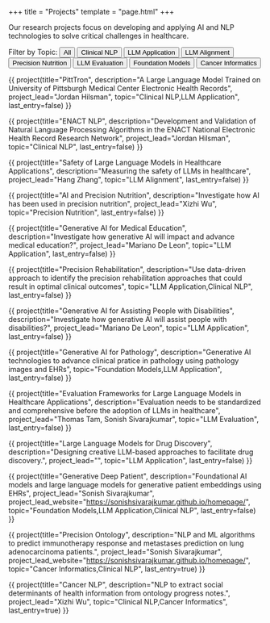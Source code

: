+++
title = "Projects"
template = "page.html"
+++

<div class="section-intro fade-in">
    <p class="lead">Our research projects focus on developing and applying AI and NLP technologies to solve critical challenges in healthcare.</p>
</div>

<div class="topic-filters fade-in">
    <span class="filter-label">Filter by Topic:</span>
    <button class="topic-filter active" data-topic="all">All</button>
    <button class="topic-filter" data-topic="Clinical NLP">Clinical NLP</button>
    <button class="topic-filter" data-topic="LLM Application">LLM Application</button>
    <button class="topic-filter" data-topic="LLM Alignment">LLM Alignment</button>
    <button class="topic-filter" data-topic="Precision Nutrition">Precision Nutrition</button>
    <button class="topic-filter" data-topic="LLM Evaluation">LLM Evaluation</button>
    <button class="topic-filter" data-topic="Foundation Models">Foundation Models</button>
    <button class="topic-filter" data-topic="Cancer Informatics">Cancer Informatics</button>
</div>

<div class="projects-list fade-in">

<script>
// Initialize filtering when the page loads
function initializeFiltering() {
    const filters = document.querySelectorAll('.topic-filter');
    const projects = document.querySelectorAll('.project-card');
    const spacers = document.querySelectorAll('.project-spacer');

    function updateVisibility() {
        const activeTopic = document.querySelector('.topic-filter.active').getAttribute('data-topic');
        let lastVisibleIndex = -1;

        // First pass: determine visibility
        projects.forEach((project, index) => {
            if (activeTopic === 'all') {
                project.style.display = '';
                lastVisibleIndex = index;
                return;
            }

            const projectTopics = project.getAttribute('data-topics');
            const shouldShow = projectTopics && projectTopics.includes(activeTopic);
            project.style.display = shouldShow ? '' : 'none';
            if (shouldShow) {
                lastVisibleIndex = index;
            }
        });

        // Second pass: update spacers
        spacers.forEach((spacer, index) => {
            spacer.style.display = (index < lastVisibleIndex) ? '' : 'none';
        });
    }

    filters.forEach(filter => {
        filter.addEventListener('click', function(e) {
            e.preventDefault();
            filters.forEach(f => f.classList.remove('active'));
            this.classList.add('active');
            updateVisibility();
        });
    });

    // Initial visibility update
    updateVisibility();
}

// Try to initialize immediately
initializeFiltering();

// Also try after a short delay to ensure content is loaded
setTimeout(initializeFiltering, 100);

// Also initialize when the DOM is fully loaded
document.addEventListener('DOMContentLoaded', initializeFiltering);
</script>

{{ project(title="PittTron", description="A Large Language Model Trained on University of Pittsburgh Medical Center Electronic Health Records", project_lead="Jordan Hilsman", topic="Clinical NLP,LLM Application", last_entry=false) }}

{{ project(title="ENACT NLP", description="Development and Validation of Natural Language Processing Algorithms in the ENACT National Electronic Health Record Research Network", project_lead="Jordan Hilsman", topic="Clinical NLP", last_entry=false) }}

{{ project(title="Safety of Large Language Models in Healthcare Applications", description="Measuring the safety of LLMs in healthcare", project_lead="Hang Zhang", topic="LLM Alignment", last_entry=false) }}

{{ project(title="AI and Precision Nutrition", description="Investigate how AI has been used in precision nutrition", project_lead="Xizhi Wu", topic="Precision Nutrition", last_entry=false) }}

{{ project(title="Generative AI for Medical Education", description="Investigate how generative AI will impact and advance medical education?", project_lead="Mariano De Leon", topic="LLM Application", last_entry=false) }}

{{ project(title="Precision Rehabilitation", description="Use data-driven approach to identify the precision rehabilitation approaches that could result in optimal clinical outcomes", topic="LLM Application,Clinical NLP", last_entry=false) }}

{{ project(title="Generative AI for Assisting People with Disabilities", description="Investigate how generative AI will assist people with disabilities?", project_lead="Mariano De Leon", topic="LLM Application", last_entry=false) }}

{{ project(title="Generative AI for Pathology", description="Generative AI technologies to advance clinical pratice in pathology using pathology images and EHRs", topic="Foundation Models,LLM Application", last_entry=false) }}

{{ project(title="Evaluation Frameworks for Large Language Models in Healthcare Applications", description="Evaluation needs to be standardized and comprehensive before the adoption of LLMs in healthcare", project_lead="Thomas Tam, Sonish Sivarajkumar", topic="LLM Evaluation", last_entry=false) }}

{{ project(title="Large Language Models for Drug Discovery", description="Designing creative LLM-based approaches to facilitate drug discovery.", project_lead="", topic="LLM Application", last_entry=false) }}

{{ project(title="Generative Deep Patient", description="Foundational AI models and large language models for generative patient embeddings using EHRs", project_lead="Sonish Sivarajkumar", project_lead_website="https://sonishsivarajkumar.github.io/homepage/", topic="Foundation Models,LLM Application,Clinical NLP", last_entry=false) }}

{{ project(title="Precision Ontology", description="NLP and ML algorithms to predict immunotherapy response and metastases prediction on lung adenocarcinoma patients.", project_lead="Sonish Sivarajkumar", project_lead_website="https://sonishsivarajkumar.github.io/homepage/", topic="Cancer Informatics,Clinical NLP", last_entry=true) }}

{{ project(title="Cancer NLP", description="NLP to extract social determinants of health information from ontology progress notes.", project_lead="Xizhi Wu", topic="Clinical NLP,Cancer Informatics", last_entry=true) }}

</div>
